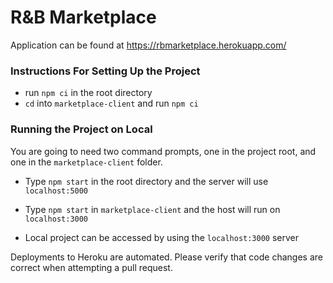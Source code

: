 # R&B Marketplace

Application can be found at https://rbmarketplace.herokuapp.com/

### Instructions For Setting Up the Project

* run `npm ci` in the root directory
* `cd` into `marketplace-client` and run `npm ci`

### Running the Project on Local

You are going to need two command prompts, one in the project root, and one in the `marketplace-client` folder.

* Type `npm start` in the root directory and the server will use `localhost:5000`
* Type `npm start` in `marketplace-client` and the host will run on `localhost:3000`

* Local project can be accessed by using the `localhost:3000` server

Deployments to Heroku are automated. Please verify that code changes are correct when attempting a pull request.
